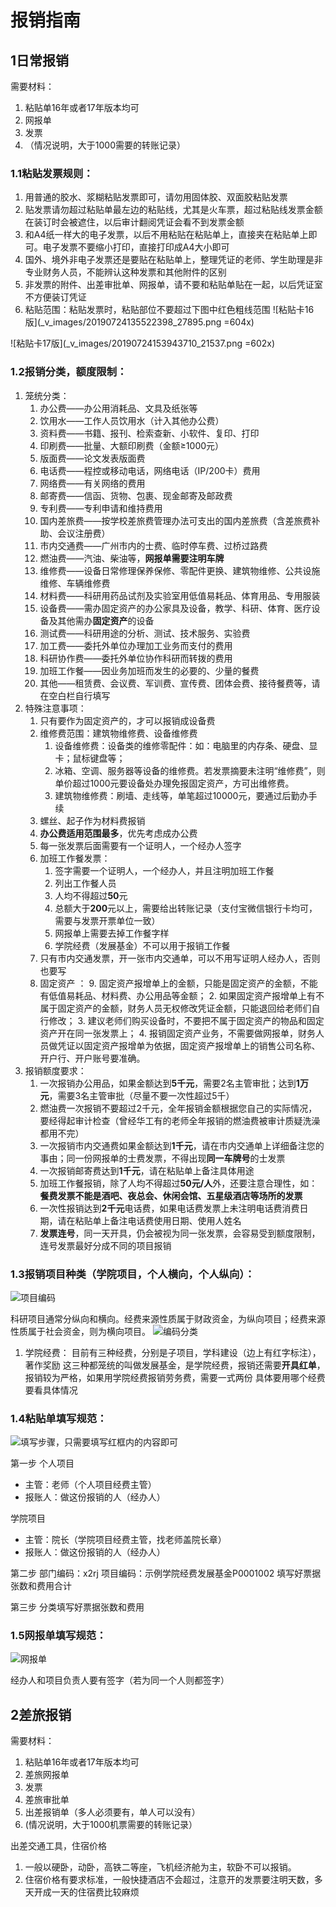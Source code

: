 # 报销指南
## 1日常报销
需要材料：
1. 粘贴单16年或者17年版本均可 
2. 网报单 
3. 发票 
4. （情况说明，大于1000需要的转账记录）
### 1.1粘贴发票规则：
1. 用普通的胶水、浆糊粘贴发票即可，请勿用固体胶、双面胶粘贴发票
2. 贴发票请勿超过粘贴单最左边的粘贴线，尤其是火车票，超过粘贴线发票金额在装订时会被遮住，以后审计翻阅凭证会看不到发票金额
3. 和A4纸一样大的电子发票，以后不用粘贴在粘贴单上，直接夹在粘贴单上即可。电子发票不要缩小打印，直接打印成A4大小即可
4. 国外、境外非电子发票还是要贴在粘贴单上，整理凭证的老师、学生助理是非专业财务人员，不能辨认这种发票和其他附件的区别
5. 非发票的附件、出差审批单、网报单，请不要和粘贴单贴在一起，以后凭证室不方便装订凭证
6. 粘贴范围：粘贴发票时，粘贴部位不要超过下图中红色粗线范围
![粘贴卡16版](_v_images/20190724135522398_27895.png =604x)

![粘贴卡17版](_v_images/20190724153943710_21537.png =602x)

### 1.2报销分类，额度限制：
1. 笼统分类：
    1. 办公费——办公用消耗品、文具及纸张等
    2. 饮用水——工作人员饮用水（计入其他办公费）
    3. 资料费——书籍、报刊、检索查新、小软件、复印、打印
    4. 印刷费——批量、大额印刷费（金额≥1000元）
    5. 版面费——论文发表版面费
    6. 电话费——程控或移动电话，网络电话（IP/200卡）费用
    7. 网络费——有关网络的费用
    8. 邮寄费——信函、货物、包裹、现金邮寄及邮政费
    9. 专利费——专利申请和维持费用
    10. 国内差旅费——按学校差旅费管理办法可支出的国内差旅费（含差旅费补助、会议注册费）
    11. 市内交通费——广州市内的士费、临时停车费、过桥过路费
    12. 燃油费——汽油、柴油等，**网报单需要注明车牌**
    13. 维修费——设备日常修理保养保修、零配件更换、建筑物维修、公共设施维修、车辆维修费
    14. 材料费——科研用药品试剂及实验室用低值易耗品、体育用品、专用服装
    15. 设备费——需办固定资产的办公家具及设备，教学、科研、体育、医疗设备及其他需办**固定资产**的设备
    16. 测试费——科研用途的分析、测试、技术服务、实验费
    17. 加工费——委托外单位办理加工业务而支付的费用
    18. 科研协作费——委托外单位协作科研而转拨的费用
    19. 加班工作餐——因业务加班而发生的必要的、少量的餐费
    20. 其他——租赁费、会议费、军训费、宣传费、团体会费、接待餐费等，请在空白栏自行填写
2. 特殊注意事项：
    1. 只有要作为固定资产的，才可以报销成设备费
    2. 维修费范围：建筑物维修费、设备维修费
        1. 设备维修费：设备类的维修零配件：如：电脑里的内存条、硬盘、显卡；鼠标键盘等；
        2. 冰箱、空调、服务器等设备的维修费。若发票摘要未注明“维修费”，则单价超过1000元要设备处办理免报固定资产，方可出维修费。
        3. 建筑物维修费：刷墙、走线等，单笔超过10000元，要通过后勤办手续
    3. 螺丝、起子作为材料费报销
    4. **办公费适用范围最多**，优先考虑成办公费
    5. 每一张发票后面需要有一个证明人，一个经办人签字
    6. 加班工作餐发票：
        1. 签字需要一个证明人，一个经办人，并且注明加班工作餐
        2. 列出工作餐人员
        3. 人均不得超过**50**元
        4. 总额大于**200**元以上，需要给出转账记录（支付宝微信银行卡均可，需要与发票开票单位一致）
        5. 网报单上需要去掉工作餐字样
        6. 学院经费（发展基金）不可以用于报销工作餐
    7. 只有市内交通发票，开一张市内交通单，可以不用写证明人经办人，否则也要写
    8. 固定资产 ：
        9. 固定资产报增单上的金额，只能是固定资产的金额，不能有低值易耗品、材料费、办公用品等金额；
        2. 如果固定资产报增单上有不属于固定资产的金额，财务人员无权修改凭证金额，只能退回给老师们自行修改；
        3. 建议老师们购买设备时，不要把不属于固定资产的物品和固定资产开在同一张发票上；
        4. 报销固定资产业务，不需要做网报单，财务人员做凭证以固定资产报增单为依据，固定资产报增单上的销售公司名称、开户行、开户账号要准确。
3. 报销额度要求：
    1. 一次报销办公用品，如果金额达到**5千元**，需要2名主管审批；达到**1万元**，需要3名主管审批（尽量不要一次性超过5千）
    2. 燃油费一次报销不要超过2千元，全年报销金额根据您自己的实际情况，要经得起审计检查（曾经华工有的老师全年报销的燃油费被审计质疑洗澡都用不完）
    3. 一次报销市内交通费如果金额达到**1千元**，请在市内交通单上详细备注您的事由；同一份网报单的士费发票，不得出现**同一车牌号**的士发票
    4. 一次报销邮寄费达到**1千元**，请在粘贴单上备注具体用途
    5. 加班工作餐报销，除了人均不得超过**50元/人**外，还要注意合理性，如：**餐费发票不能是酒吧、夜总会、休闲会馆、五星级酒店等场所的发票**
    6. 一次性报销达到**2千元**电话费，如果电话费发票上未注明电话费消费日期，请在粘贴单上备注电话费使用日期、使用人姓名
    7. **发票连号**，同一天开具，仍会被视为同一张发票，会容易受到额度限制，连号发票最好分成不同的项目报销
### 1.3报销项目种类（学院项目，个人横向，个人纵向）：
![项目编码](_v_images/20190724201048872_6846.png )

科研项目通常分纵向和横向。经费来源性质属于财政资金，为纵向项目；经费来源性质属于社会资金，则为横向项目。
![编码分类](_v_images/20190724201130726_1514.png )


1. 学院经费：
目前有三种经费，分别是子项目，学科建设（边上有红字标注），著作奖励
这三种都笼统的叫做发展基金，是学院经费，报销还需要**开具红单**，报销较为严格，如果用学院经费报销劳务费，需要一式两份
具体要用哪个经费要看具体情况
### 1.4粘贴单填写规范：
![填写步骤，只需要填写红框内的内容即可](_v_images/20190724202402190_15715.png )

第一步
个人项目
- 主管：老师（个人项目经费主管）
- 报账人：做这份报销的人（经办人）


学院项目
- 主管：院长（学院项目经费主管，找老师盖院长章）
- 报账人：做这份报销的人（经办人）

第二步
部门编码：x2rj
项目编码：示例学院经费发展基金P0001002
填写好票据张数和费用合计

第三步
分类填写好票据张数和费用
### 1.5网报单填写规范：
![网报单](_v_images/20190724210128895_12801.png)

经办人和项目负责人要有签字（若为同一个人则都签字）
## 2差旅报销
需要材料：
1. 粘贴单16年或者17年版本均可 
2. 差旅网报单 
3. 发票 
4. 差旅审批单 
5. 出差报销单（多人必须要有，单人可以没有）
6. (情况说明，大于1000机票需要的转账记录）

出差交通工具，住宿价格
1. 一般以硬卧，动卧，高铁二等座，飞机经济舱为主，软卧不可以报销。
2. 住宿价格有要求标准，一般快捷酒店不会超过，注意开的发票要注明天数，多天开成一天的住宿费比较麻烦

